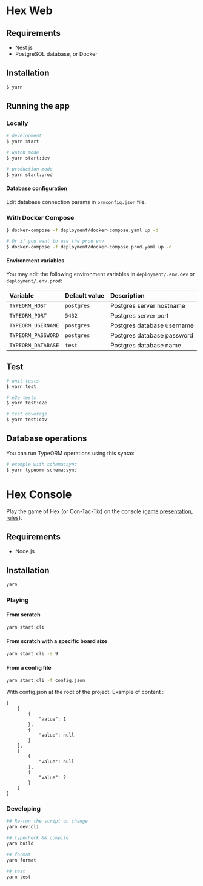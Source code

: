 # Hex Web

## Requirements
- Nest js
- PostgreSQL database, or Docker

## Installation

```bash
$ yarn
```

## Running the app

### Locally

```bash
# development
$ yarn start

# watch mode
$ yarn start:dev

# production mode
$ yarn start:prod
```

#### Database configuration

Edit database connection params in `ormconfig.json` file.

### With Docker Compose

```bash
$ docker-compose -f deployment/docker-compose.yaml up -d

# Or if you want to use the prod env
$ docker-compose -f deployment/docker-compose.prod.yaml up -d
```

#### Environment variables

You may edit the following environment variables in `deployment/.env.dev` or `deployment/.env.prod`:

| Variable           | Default value | Description                |
| :----------------- | :------------ | :------------------------- |
| `TYPEORM_HOST`     | `postgres`    | Postgres server hostname   |
| `TYPEORM_PORT`     | `5432`        | Postgres server port       |
| `TYPEORM_USERNAME` | `postgres`    | Postgres database username |
| `TYPEORM_PASSWORD` | `postgres`    | Postgres database password |
| `TYPEORM_DATABASE` | `test`        | Postgres database name     |

## Test

```bash
# unit tests
$ yarn test

# e2e tests
$ yarn test:e2e

# test coverage
$ yarn test:cov
```

## Database operations

You can run TypeORM operations using this syntax

```bash
# exemple with schema:sync
$ yarn typeorm schema:sync
```

# Hex Console

Play the game of Hex (or Con-Tac-Tix) on the console ([game presentation](<https://en.wikipedia.org/wiki/Hex_(board_game)>), [rules](https://www.hasbro.com/common/instruct/Con-Tac-Tix.PDF)).

## Requirements

- Node.js

## Installation

```sh
yarn
```

### Playing

#### From scratch
```sh
yarn start:cli
```

#### From scratch with a specific board size
```sh
yarn start:cli -s 9
```

#### From a config file
```sh
yarn start:cli -f config.json
```

With config.json at the root of the project.
Example of content :
```
[
    [
        {
            "value": 1
        },
        {
            "value": null
        }
    ],
    [
        {
            "value": null
        },
        {
            "value": 2
        }
    ]
]
```

### Developing

```sh
## Re-run the script on change
yarn dev:cli

## typecheck && compile
yarn build

## format
yarn format

## test
yarn test
```
